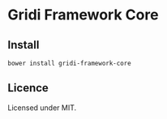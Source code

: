 # Gridi Framework Core

## Install
`bower install gridi-framework-core`

## Licence

Licensed under MIT.
